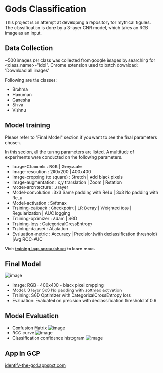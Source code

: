 # Gods Classification

This project is an attempt at developing a repository for mythical figures. 
The classification is done by a 3-layer CNN model, which takes an RGB image as an input. 



## Data Collection

~500 images per class was collected from google images by searching for <class_name>+"idol". 
Chrome extension used to batch download: 'Download all images'

Following are the classes:
- Brahma
- Hanuman
- Ganesha
- Shiva
- Vishnu


## Model training

Please refer to "Final Model" section if you want to see the final parameters chosen.

In this secion, all the tuning parameters are listed. A multitude of experiments were conducted on the following parameters. 


- Image-Channels : RGB | Greyscale
- Image-resolution : 200x200 | 400x400
- Image-cropping (to square) : Stretch | Add black pixels
- Image-augmentation : x,y translation | Zoom | Rotation
- Model-architecture : 3 layer
- Model-convolution : 3x3 Same padding with ReLu | 3x3 No padding with ReLu
- Model-activation : Softmax
- Training-callback : Checkpoint | LR Decay | Weighted loss | Regularization | AUC logging
- Training-optimizer : Adam | SGD
- Training-loss : CategoricalCrossEntropy
- Training-dataset : Abalation
- Evaluation-metric : Accuracy | Precision(with declassification threshold) |Avg ROC-AUC

Visit [training logs spreadsheet](https://docs.google.com/spreadsheets/d/14M4bjHU0hTsIOE5Kg2HED66Pj8S2rfyHNIVaIluxvsc/edit?usp=sharing) to learn more.


## Final Model

![image](https://user-images.githubusercontent.com/19368262/155069292-95a9e859-a4b5-42e3-a051-bc2c203c63b9.png)

- Image: RGB - 400x400 - black pixel cropping
- Model: 3 layer 3x3 No padding with softmax activation
- Training: SGD Optimizer with CategoricalCrossEntropy loss
- Evaluation: Evaluated on precision with declassification threshold of 0.6

## Model Evaluation

- Confusion Matrix
![image](https://user-images.githubusercontent.com/19368262/155069393-2b90a27c-4f90-4460-bccf-43ff5a18ad40.png)
- ROC curve
![image](https://user-images.githubusercontent.com/19368262/155069512-bd2081c7-bbf6-4ed4-aff9-c17a7ab87dd7.png)
- Classification confidence histogram
![image](https://user-images.githubusercontent.com/19368262/155069617-1400eecf-7519-41a3-9432-a44047021848.png)


## App in GCP

[identify-the-god.appspot.com](http://identify-the-god.appspot.com)

